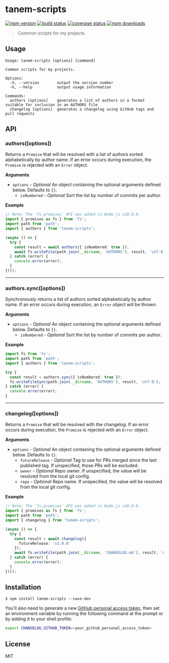 # tanem-scripts

[![npm version](https://img.shields.io/npm/v/tanem-scripts.svg?style=flat-square)](https://www.npmjs.com/package/tanem-scripts)
[![build status](https://img.shields.io/travis/tanem/tanem-scripts/master.svg?style=flat-square)](https://travis-ci.org/tanem/tanem-scripts)
[![coverage status](https://img.shields.io/codecov/c/github/tanem/tanem-scripts.svg?style=flat-square)](https://codecov.io/gh/tanem/tanem-scripts)
[![npm downloads](https://img.shields.io/npm/dm/tanem-scripts.svg?style=flat-square)](https://www.npmjs.com/package/tanem-scripts)

> Common scripts for my projects.

## Usage

```
Usage: tanem-scripts [options] [command]

Common scripts for my projects.

Options:
  -V, --version        output the version number
  -h, --help           output usage information

Commands:
  authors [options]    generates a list of authors in a format suitable for inclusion in an AUTHORS file
  changelog [options]  generates a changelog using GitHub tags and pull requests
```

## API

### authors([options])

Returns a `Promise` that will be resolved with a list of authors sorted alphabetically by author name. If an error occurs during execution, the `Promise` is rejected with an `Error` object.

**Arguments**

- `options` - _Optional_ An object containing the optional arguments defined below. Defaults to `{}`.
  - `isNumbered` - _Optional_ Sort the list by number of commits per author.

**Example**

```ts
// Note: The `fs.promises` API was added in Node.js v10.0.0.
import { promises as fs } from 'fs';
import path from 'path';
import { authors } from 'tanem-scripts';

(async () => {
  try {
    const result = await authors({ isNumbered: true });
    await fs.writeFile(path.join(__dirname, 'AUTHORS'), result, 'utf-8');
  } catch (error) {
    console.error(error);
  }
})();
```

---

### authors.sync([options])

Synchronously returns a list of authors sorted alphabetically by author name. If an error occurs during execution, an `Error` object will be thrown.

**Arguments**

- `options` - _Optional_ An object containing the optional arguments defined below. Defaults to `{}`.
  - `isNumbered` - _Optional_ Sort the list by number of commits per author.

**Example**

```ts
import fs from 'fs';
import path from 'path';
import { authors } from 'tanem-scripts';

try {
  const result = authors.sync({ isNumbered: true });
  fs.writeFileSync(path.join(__dirname, 'AUTHORS'), result, 'utf-8');
} catch (error) {
  console.error(error);
}
```

---

### changelog([options])

Returns a `Promise` that will be resolved with the changelog. If an error occurs during execution, the `Promise` is rejected with an `Error` object.

**Arguments**

- `options` - _Optional_ An object containing the optional arguments defined below. Defaults to `{}`.
  - `futureRelease` - _Optional_ Tag to use for PRs merged since the last published tag. If unspecified, those PRs will be excluded.
  - `owner` - _Optional_ Repo owner. If unspecified, the value will be resolved from the local git config.
  - `repo` - _Optional_ Repo name. If unspecified, the value will be resolved from the local git config.

**Example**

```ts
// Note: The `fs.promises` API was added in Node.js v10.0.0.
import { promises as fs } from 'fs';
import path from 'path';
import { changelog } from 'tanem-scripts';

(async () => {
  try {
    const result = await changelog({
      futureRelease: 'v2.0.0'
    });
    await fs.writeFile(path.join(__dirname, 'CHANGELOG.md'), result, 'utf-8');
  } catch (error) {
    console.error(error);
  }
})();
```

## Installation

```
$ npm install tanem-scripts --save-dev
```

You'll also need to generate a new [GitHub personal access token](https://github.com/settings/tokens), then set an environment variable by running the following command at the prompt or by adding it to your shell profile:

```sh
export CHANGELOG_GITHUB_TOKEN=<your_github_personal_access_token>
```

## License

MIT
